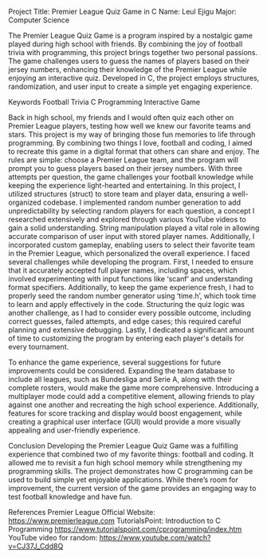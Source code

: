Project Title: Premier League Quiz Game in C
Name: Leul Ejigu 
Major: Computer Science

The Premier League Quiz Game is a program inspired by a nostalgic game played during high school with friends. By combining the joy of football trivia with programming, this project brings together two personal passions. The game challenges users to guess the names of players based on their jersey numbers, enhancing their knowledge of the Premier League while enjoying an interactive quiz. Developed in C, the project employs structures, randomization, and user input to create a simple yet engaging experience.

Keywords
Football Trivia
C Programming
Interactive Game

Back in high school, my friends and I would often quiz each other on Premier League players, testing how well we knew our favorite teams and stars. This project is my way of bringing those fun memories to life through programming. By combining two things I love, football and coding, I aimed to recreate this game in a digital format that others can share and enjoy.
The rules are simple: choose a Premier League team, and the program will prompt you to guess players based on their jersey numbers. With three attempts per question, the game challenges your football knowledge while keeping the experience light-hearted and entertaining.
In this project, I utilized structures (struct) to store team and player data, ensuring a well-organized codebase. I implemented random number generation to add unpredictability by selecting random players for each question, a concept I researched extensively and explored through various YouTube videos to gain a solid understanding. String manipulation played a vital role in allowing accurate comparison of user input with stored player names. Additionally, I incorporated custom gameplay, enabling users to select their favorite team in the Premier League, which personalized the overall experience.
I faced several challenges while developing the program. First, I needed to ensure that it accurately accepted full player names, including spaces, which involved experimenting with input functions like ‘scanf’ and understanding format specifiers. Additionally, to keep the game experience fresh, I had to properly seed the random number generator using ‘time.h’, which took time to learn and apply effectively in the code. Structuring the quiz logic was another challenge, as I had to consider every possible outcome, including correct guesses, failed attempts, and edge cases; this required careful planning and extensive debugging. Lastly, I dedicated a significant amount of time to customizing the program by entering each player's details for every tournament.
 
To enhance the game experience, several suggestions for future improvements could be considered. Expanding the team database to include all leagues, such as Bundesliga and Serie A, along with their complete rosters, would make the game more comprehensive. Introducing a multiplayer mode could add a competitive element, allowing friends to play against one another and recreating the high school experience. Additionally, features for score tracking and display would boost engagement, while creating a graphical user interface (GUI) would provide a more visually appealing and user-friendly experience.


Conclusion
Developing the Premier League Quiz Game was a fulfilling experience that combined two of my favorite things: football and coding. It allowed me to revisit a fun high school memory while strengthening my programming skills. The project demonstrates how C programming can be used to build simple yet enjoyable applications. While there’s room for improvement, the current version of the game provides an engaging way to test football knowledge and have fun.

References
Premier League Official Website: https://www.premierleague.com
TutorialsPoint: Introduction to C Programming https://www.tutorialspoint.com/cprogramming/index.htm
YouTube video for random: 
https://www.youtube.com/watch?v=CJ37J_Cdd8Q
